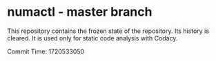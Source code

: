 # numactl - master branch

This repository contains the frozen state of the repository.
Its history is cleared. It is used only for static code
analysis with Codacy.

Commit Time: 1720533050